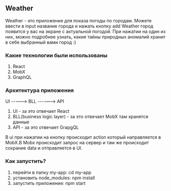  ## Weather

Weather - это приложение для показа погоды по городам.
Можете ввести в input название города и нажать кнопку add Weather город появится у вас на экране с актуальной погодой. При нажатии на один из них, можно подробнее узнать, какие тайны природных аномалий хранит в себе выбранный вами город :)

### Какие технологии были использованы

1. React
2. MobX
3. GraphQL

### Архитектура приложения

UI -----> BLL ------> API

1. UI - за это отвечает React
2. BLL(business logic layer) - за это отвечает MobX там хранятся данные
3. API - за это отвечает GrapgQL

В ui при нажатии на кнопку происходит action который направляется в MobX.В Mobx происходит запрос на сервер и там же происходит сохрание data и отправляется в UI.

### Как запустить?

1. перейти в папку my-app: cd my-app
2. установить node_modules: npm install
3. запустить приложение: npm start
